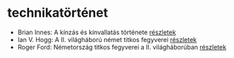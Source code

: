 # technikatörténet

- Brian Innes: A kínzás és kínvallatás története [részletek](_details/%7Bopf.creator%7D.md#id_1448)
- Ian V. Hogg: A II. világháború német titkos fegyverei [részletek](_details/%7Bopf.creator%7D.md#id_1454)
- Roger Ford: Németország titkos fegyverei a II. világháborúban [részletek](_details/%7Bopf.creator%7D.md#id_1444)